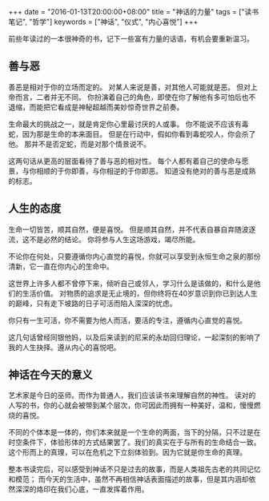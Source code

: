 +++
date = "2016-01-13T20:00:00+08:00"
title = "神话的力量"
tags = ["读书笔记", "哲学"]
keywords = ["神话", "仪式", "内心喜悦"]
+++

前些年读过的一本很神奇的书，记下一些富有力量的话语，有机会要重新温习。

## 善与恶

善恶是相对于你的立场而定的。
对某人来说是善，对其他人可能就是恶。
但对上帝而言，二者并无不同。
你扮演着自己的角色，即使在你了解他有多可怕后也不退缩，而能把它看成是神秘超越而美妙惊奇世界之前奏。

生命最大的挑战之一，就是肯定你心里最讨厌的人或事。
你不能说不应该有毒蛇，因为那是生命的本来面目。
但是在行动中，假如你看到毒蛇咬人，你会杀了他。
那并不是否定蛇，而是对那个情景说不。

这两句话从更高的层面看待了善与恶的相对性。
每个人都有着自己的使命与愿景，与你相顺的于你即善，与你相逆的于你即恶。
知道没有绝对的善与恶是成熟的标志。

## 人生的态度

生命一切皆苦，顺其自然，便是喜悦。
但是顺其自然，并不代表自暴自弃随波逐流，这不是必然的结论。
你将参与人生这场游戏，竭尽所能。

不论你在何处，只要遵循你内心直觉的喜悦，你就可以享受到永恒生命之泉的那份清新，它一直在你内心的生命中。

这世界上许多人都不曾停下来，倾听自己或邻人，学习什么是该做的，和什么是他们的生活价值。
对物质的追求是无止境的，但你终将在40岁意识到你已到达人生的巅峰，只有走下坡路的日子可活而陷入深深的忧虑。

你只有一生可活，你不需要为他人而活，要活的专注，遵循内心直觉的喜悦。

这几句话曾经同银他妈，以及后来读到的尼采的永劫回归理论，一起深刻的影响了我的人生抉择。遵从内心的喜悦吧。

## 神话在今天的意义

艺术家是今日的巫师。而作为普通人，我们应该读书来理解自然的神性。
读对的人写的书，你的心就会被带到某个层次，你可因此而拥有一种美好，温和，慢慢燃烧的喜悦。

不同的个体本是一体的，你们本来就是一个生命的两面，当下的分隔，只不过是在时空条件下，体验形体的方式结果罢了。我们的真实在于与所有的生命结合一致。
这个形而上的真理，可以在危机之下立刻体验到。因为它就是你生命的真理。

整本书读完后，可以感受到神话不只是过去的故事，而是人类祖先古老的共同记忆和模范；
而今天的生活中，虽然不再相信神话表面描述的故事，但是其内涵却依然深深的烙印在我们心底，一直发挥着作用。
